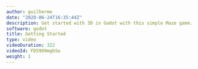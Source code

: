 ```yaml
---
author: guilherme
date: "2020-06-24T16:35:44Z"
description: Get started with 3D in Godot with this simple Maze game.
software: godot
title: Getting Started
type: video
videoDuration: 322
videoId: FD5999mgbSo
weight: 1
---
```


